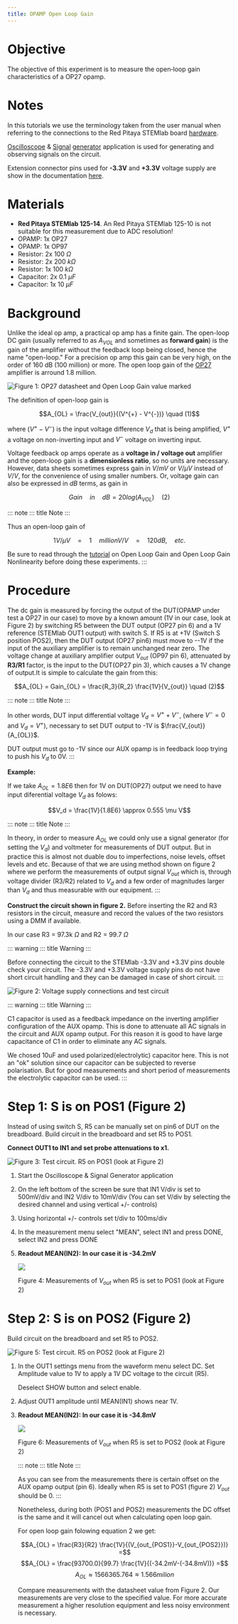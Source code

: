 ```yaml
---
title: OPAMP Open Loop Gain
---
```


# Objective

The objective of this experiment is to measure the open‐loop gain
characteristics of a OP27 opamp.

# Notes

In this tutorials we use the terminology taken from the user manual when
referring to the connections to the Red Pitaya STEMlab board
[hardware](http://redpitaya.readthedocs.io/en/latest/doc/developerGuide/125-10/top.html).

[Oscilloscope](http://redpitaya.readthedocs.io/en/latest/doc/appsFeatures/apps-featured/oscSigGen/osc.html)
&
[Signal](http://redpitaya.readthedocs.io/en/latest/doc/appsFeatures/apps-featured/oscSigGen/osc.html)
[generator](http://redpitaya.readthedocs.io/en/latest/doc/appsFeatures/apps-featured/oscSigGen/osc.html)
application is used for generating and observing signals on the circuit.

Extension connector pins used for **-3.3V** and **+3.3V** voltage supply
are show in the documentation
[here](http://redpitaya.readthedocs.io/en/latest/doc/developerGuide/125-14/extent.html#extension-connector-e2).

# Materials

-   **Red Pitaya STEMlab 125-14**. An Red Pitaya STEMlab 125-10 is not
    suitable for this measurement due to ADC resolution!
-   OPAMP: 1x OP27
-   OPAMP: 1x OP97
-   Resistor: 2x 100 $\Omega$
-   Resistor: 2x 200 $k \Omega$
-   Resistor: 1x 100 $k \Omega$
-   Capacitor: 2x 0.1 $\mu F$
-   Capacitor: 1x 10 $\mu F$

# Background

Unlike the ideal op amp, a practical op amp has a finite gain. The
open-loop DC gain (usually referred to as $A_{VOL}$ and sometimes as
**forward gain**) is the gain of the amplifier without the feedback loop
being closed, hence the name "open-loop." For a precision op amp this
gain can be very high, on the order of 160 dB (100 million) or more. The
open loop gain of the
[OP27](http://www.analog.com/media/en/technical-documentation/data-sheets/OP27.pdf)
amplifier is arround 1.8 million.

![Figure 1: OP27 datasheet and Open Loop Gain value
marked](img/Activity_14_Fig_01.png)

The definition of open-loop gain is

$$A_{OL} = \frac{V_{out}}{(V^{+} - V^{-})} \quad (1)$$

where $(V^{+} - V^{-})$ is the input voltage difference $V_d$ that is
being amplified, $V^{+}$ a voltage on non-inverting input and $V^{-}$
voltage on inverting input.

Voltage feedback op amps operate as a **voltage in / voltage out**
amplifier and the open-loop gain is a **dimensionless ratio**, so no
units are necessary. However, data sheets sometimes express gain in
$V/mV$ or $V/ \mu V$ instead of $V/V$, for the convenience of using
smaller numbers. Or, voltage gain can also be expressed in $dB$ terms,
as gain in

$$Gain \quad in \quad dB = 20log(A_{VOL})  \quad (2)$$

::: note
::: title
Note
:::

Thus an open-loop gain of

$$1V/ \mu V \quad = \quad   1  \quad million V/V  \quad = \quad 120 dB, \quad etc.$$

Be sure to read through the
[tutorial](http://www.analog.com/media/en/training-seminars/tutorials/MT-044.pdf)
on Open Loop Gain and Open Loop Gain Nonlinearity before doing these
experiments.
:::

# Procedure

The dc gain is measured by forcing the output of the DUT(OPAMP under
test a OP27 in our case) to move by a known amount (1V in our case, look
at Figure 2) by switching R5 between the DUT output (OP27 pin 6) and a
1V reference (STEMlab OUT1 output) with switch S. If R5 is at +1V
(Switch S position POS2), then the DUT output (OP27 pin6) must move to
--1V if the input of the auxiliary amplifier is to remain unchanged near
zero. The voltage change at auxiliary amplifier output $V_{out}$ (OP97
pin 6), attenuated by **R3/R1** factor, is the input to the DUT(OP27 pin
3), which causes a 1V change of output.It is simple to calculate the
gain from this:

$$A_{OL} = Gain_{OL} = \frac{R_3}{R_2}  \frac{1V}{V_{out}} \quad (2)$$

::: note
::: title
Note
:::

In other words, DUT input differential voltage $V_d=V^{+}+{V^-}$, (where
$V^-=0$ and $V_d =
V^+$), necessary to set DUT output to -1V is $\frac{V_{out}}{A_{OL}}$.

DUT output must go to -1V since our AUX opamp is in feedback loop trying
to push his $V_d$ to 0V.
:::

**Example:**

If we take $A_{OL} = 1.8E6$ then for 1V on DUT(OP27) output we need to
have input diferential voltage $V_d$ as folows:

$$V_d = \frac{1V}{1.8E6} \approx 0.555 \mu V$$

::: note
::: title
Note
:::

In theory, in order to measure $A_{OL}$ we could only use a signal
generator (for setting the $V_{d}$) and voltmeter for measurements of
DUT output. But in practice this is almost not duable dou to
imperfections, noise levels, offset levels and etc. Because of that we
are using method shown on figure 2 where we perform the measurements of
output signal $V_{out}$ which is, through voltage divider (R3/R2)
related to $V_{d}$ and a few order of magnitudes larger than $V_{d}$ and
thus measurable with our equipment.
:::

**Construct the circuit shown in figure 2.** Before inserting the R2 and
R3 resistors in the circuit, measure and record the values of the two
resistors using a DMM if available.

In our case R3 = 97.3k $\Omega$ and R2 = 99.7 $\Omega$

::: warning
::: title
Warning
:::

Before connecting the circuit to the STEMlab -3.3V and +3.3V pins double
check your circuit. The -3.3V and +3.3V voltage supply pins do not have
short circuit handling and they can be damaged in case of short circuit.
:::

![Figure 2: Voltage supply connections and test
circuit](img/Activity_14_Fig_02.png)

::: warning
::: title
Warning
:::

C1 capacitor is used as a feedback impedance on the inverting amplifier
configuration of the AUX opamp. This is done to attenuate all AC signals
in the circuit and AUX opamp output. For this reason it is good to have
large capacitance of C1 in order to eliminate any AC signals.

We chosed 10uF and used polarized(electrolytic) capacitor here. This is
not an "ok" solution since our capacitor can be subjected to reverse
polarisation. But for good measurements and short period of measurements
the electrolytic capacitor can be used.
:::

# Step 1: S is on POS1 (Figure 2)

Instead of using switch S, R5 can be manually set on pin6 of DUT on the
breadboard. Build circuit in the breadboard and set R5 to POS1.

**Connect OUT1 to IN1 and set probe attenuations to x1.**

![Figure 3: Test circuit. R5 on POS1 (look at Figure
2)](img/Activity_14_Fig_03.png)

1.  Start the Oscilloscope & Signal Generator application

2.  On the left bottom of the screen be sure that IN1 V/div is set to
    500mV/div and IN2 V/div to 10mV/div (You can set V/div by selecting
    the desired channel and using vertical +/- controls)

3.  Using horizontal +/- controls set t/div to 100ms/div

4.  In the measurement menu select "MEAN", select IN1 and press DONE,
    select IN2 and press DONE

5.  **Readout MEAN(IN2): In our case it is -34.2mV**

    ![](img/Activity_14_Fig_04.png)

    Figure 4: Measurements of $V_{out}$ when R5 is set to POS1 (look at
    Figure 2)

# Step 2: S is on POS2 (Figure 2)

Build circuit on the breadboard and set R5 to POS2.

![Figure 5: Test circuit. R5 on POS2 (look at Figure
2)](img/Activity_14_Fig_05.png)

1.  In the OUT1 settings menu from the waveform menu select DC. Set
    Amplitude value to 1V to apply a 1V DC voltage to the circuit (R5).

    Deselect SHOW button and select enable.

2.  Adjust OUT1 amplitude until MEAN(IN1) shows near 1V.

3.  **Readout MEAN(IN2): In our case it is -34.8mV**

    ![](img/Activity_14_Fig_06.png)

    Figure 6: Measurements of $V_{out}$ when R5 is set to POS2 (look at
    Figure 2)

    ::: note
    ::: title
    Note
    :::

    As you can see from the measurements there is certain offset on the
    AUX opamp output (pin 6). Ideally when R5 is set to POS1 (figure 2)
    $V_{out}$ should be 0.
    :::

    Nonetheless, during both (POS1 and POS2) measurements the DC offset
    is the same and it will cancel out when calculating open loop gain.

    For open loop gain folowing equation 2 we get:

    $$A_{OL} = \frac{R3}{R2} \frac{1V}{(V_{out_{POS1}}-V_{out_{POS2}})} =$$$$A_{OL} = \frac{93700.0}{99.7} \frac{1V}{(-34.2mV-(-34.8mV))} =$$$$A_{OL} \approx  1566365.764 \approx 1.566 milion$$

    Compare measurements with the datasheet value from Figure 2. Our
    measurements are very close to the specified value. For more
    accurate measurement a higher resolution equipment and less noisy
    environment is necessary.
